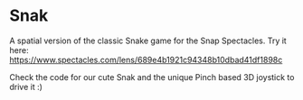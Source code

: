 # Snak
A spatial version of the classic Snake game for the Snap Spectacles.
Try it here: https://www.spectacles.com/lens/689e4b1921c94348b10dbad41df1898c

Check the code for our cute Snak and the unique Pinch based 3D joystick to drive it :)
